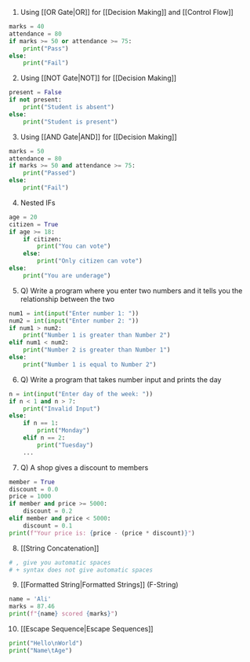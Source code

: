 1. Using [[OR Gate|OR]] for [[Decision Making]] and [[Control Flow]]
```python
marks = 40
attendance = 80
if marks >= 50 or attendance >= 75:
	print("Pass")
else:
	print("Fail")
```

2. Using [[NOT Gate|NOT]] for [[Decision Making]]
```python
present = False
if not present:
	print("Student is absent")
else:
	print("Student is present")
```

3. Using [[AND Gate|AND]] for [[Decision Making]]
```python
marks = 50
attendance = 80
if marks >= 50 and attendance >= 75:
	print("Passed")
else:
	print("Fail")
```

4. Nested IFs
```python
age = 20
citizen = True
if age >= 18:
	if citizen:
		print("You can vote")
	else:
		print("Only citizen can vote")
else:
	print("You are underage")
```

5. Q) Write a program where you enter two numbers and it tells you the relationship between the two
```python
num1 = int(input("Enter number 1: "))
num2 = int(input("Enter number 2: "))
if num1 > num2:
	print("Number 1 is greater than Number 2")	
elif num1 < num2:
	print("Number 2 is greater than Number 1")
else:
	print("Number 1 is equal to Number 2")
```

6. Q) Write a program that takes number input and prints the day
```python
n = int(input("Enter day of the week: "))
if n < 1 and n > 7:
	print("Invalid Input")
else:
	if n == 1:
		print("Monday")
	elif n == 2:
		print("Tuesday")
	...
```

7. Q) A shop gives a discount to members
```python
member = True
discount = 0.0
price = 1000
if member and price >= 5000:
	discount = 0.2
elif member and price < 5000:
	discount = 0.1
print(f"Your price is: {price - (price * discount)}")
```

8. [[String Concatenation]]
```python
# , give you automatic spaces
# + syntax does not give automatic spaces
```

9. [[Formatted String|Formatted Strings]] (F-String)
```python
name = 'Ali'
marks = 87.46
print(f"{name} scored {marks}")
```

10. [[Escape Sequence|Escape Sequences]]
```python
print("Hello\nWorld")
print("Name\tAge")
```

